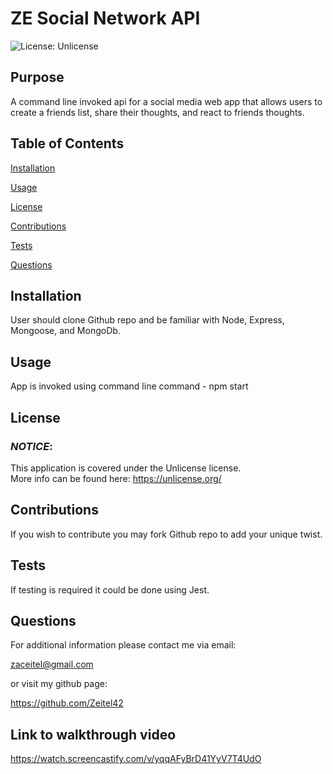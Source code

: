
  # **ZE Social Network API**

  ![License: Unlicense](https://img.shields.io/badge/License-Unlicense-yellow.svg)
    
  ## **Purpose**
  A command line invoked api for a social media web app that allows users to create a friends list, share their thoughts, and react to friends thoughts. 

  ## **Table of Contents** 
  <a href="#installation">Installation</a> 

  <a href="#usage">Usage</a> 

  <a href="#userLicense">License</a> 

  <a href="#contributions">Contributions</a> 

  <a href="#tests">Tests</a> 

  <a href="#questions">Questions</a> 

  ## <h2 id="installation">**Installation**</h2>
  User should clone Github repo and be familiar with Node, Express, Mongoose, and MongoDb. 

  ## <h2 id="usage">**Usage**</h2>
  App is invoked using command line command - npm start

  
  ## <h2 id="userLicense">**License**</h2>
  ### <em>NOTICE</em>:
  This application is covered under the 
  Unlicense license.  
  More info can be found here:
  https://unlicense.org/
    

  ## <h2 id="contributions">**Contributions**</h2>
  If you wish to contribute you may fork Github repo to add your unique twist. 

  ## <h2 id="tests">**Tests**</h2>
  If testing is required it could be done using Jest. 

  ## <h2 id="questions">**Questions**</h2>
  For additional information please contact me via email: 

  zaceitel@gmail.com 

  or visit my github page: 

  https://github.com/Zeitel42  
  
 ## <h2> **Link to walkthrough video**</h2>
 https://watch.screencastify.com/v/yqqAFyBrD41YyV7T4UdO
